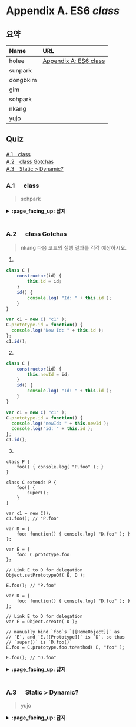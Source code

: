 # Appendix A. ES6 *class*

## 요약
| Name | URL |
|:---|:---|
| holee | [Appendix A: ES6 class](https://github.com/hochan222/Everything-in-JavaScript/wiki/Appendix-A:-ES6-class) |
| sunpark |  |
| dongbkim |  |
| gim |  |
| sohpark |  |
| nkang |  |
| yujo |  |

## Quiz

[A.1　class](#A1---class)<br>
[A.2　class Gotchas](#A2---class-Gotchas)<br>
[A.3　Static > Dynamic?](#A3---Static-Dynamic)<br>

### A.1 　  class

> sohpark

<details>
<summary> <b> :page_facing_up: 답지 </b>  </summary>
<div markdown="1">



</div>
</details>
<br>

### A.2 　  class Gotchas

> nkang
다음 코드의 실행 결과를 각각 예상하시오.

1. 
```jsx
class C {
	constructor(id) {
		this.id = id;
	}
	id() {
		console.log( "Id: " + this.id );
	}
}

var c1 = new C( "c1" );
C.prototype.id = function() {
  console.log("New Id: " + this.id );
};
c1.id();
```

2.
```jsx
class C {
	constructor(id) {
		this.newId = id;
	}
	id() {
		console.log( "Id: " + this.id );
	}
}

var c1 = new C( "c1" );
C.prototype.id = function() {
  console.log("newId: " + this.newId );
  console.log("id: " + this.id );
};
c1.id();
```

3.
```
class P {
	foo() { console.log( "P.foo" ); }
}

class C extends P {
	foo() {
		super();
	}
}

var c1 = new C();
c1.foo(); // "P.foo"

var D = {
	foo: function() { console.log( "D.foo" ); }
};

var E = {
	foo: C.prototype.foo
};

// Link E to D for delegation
Object.setPrototypeOf( E, D );

E.foo(); // "P.foo"

var D = {
	foo: function() { console.log( "D.foo" ); }
};

// Link E to D for delegation
var E = Object.create( D );

// manually bind `foo`s `[[HomeObject]]` as
// `E`, and `E.[[Prototype]]` is `D`, so thus
// `super()` is `D.foo()`
E.foo = C.prototype.foo.toMethod( E, "foo" );

E.foo(); // "D.foo"
```

<details>
<summary> <b> :page_facing_up: 답지 </b>  </summary>
<div markdown="1">
1.
  ```
  Uncaught TypeError: c1.id is not a function
  ```
2.
  ```
  newId: c1
  id: function() {
    console.log("newId: " + this.newId );
    console.log("id: " + this.id );
  }
  ```
  
3.
  ```
  Uncaught SyntaxError: 'super' keyword unexpected here
  ```

</div>
</details>
<br>

### A.3 　  Static > Dynamic?

> yujo

<details>
<summary> <b> :page_facing_up: 답지 </b>  </summary>
<div markdown="1">



</div>
</details>
<br>
